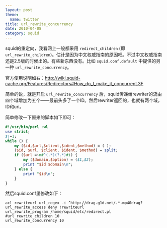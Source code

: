 ```yaml
---
layout: post
theme:
  name: twitter
title: url_rewrite_concurrency
date: 2010-04-08
category: squid
---
```


squid的重定向，我看网上一般都采用 `redirect_children` (即 `url_rewrite_children`)。估计是因为中文权威指南的原因吧。不过中文权威指南还是2.5版的时候出的。有些新东西没有。比如 `squid.conf.default` 中提供的另一种 `url_rewrite_concurrency`。

官方使用说明如右：<http://wiki.squid-cache.org/Features/Redirectors#How_do_I_make_it_concurrent.3F>

简单的说，就是开启 `url_rewrite_concurrency` 后，squid传递给rewriter的流由四个域增加为五个——最前头多了一个ID。然后rewriter返回的，也就有两个域，ID和uri。

简单修改一下原来的脚本如下即可：
```perl
#!/usr/bin/perl -wl
use strict;
$|=1;
while () {
    my ($id,$url,$client,$ident,$method) = ( );
    ($id, $url, $client, $ident, $method) = split;
    if ($url =~m#^(.*)(?.*)#i) {
        my ($domain,$option) = ($1,$2);
        print "$id $domain\n";
    } else {
        print "$id\n";
    }
}
```
然后squid.conf里修改如下：
```squid
acl rewriteurl url_regex -i ^http://drag.g1d.net/.*.mp40drag?
url_rewrite_access deny !rewriteurl
url_rewrite_program /home/squid/etc/redirect.pl
#url_rewrite_children 10
url_rewrite_concurrency 10
```
